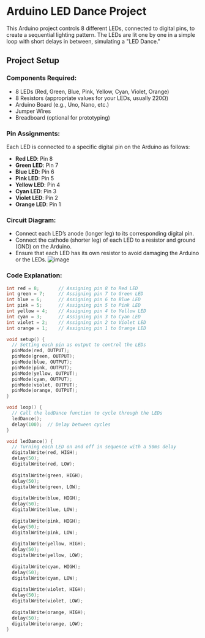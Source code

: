 # Arduino LED Dance Project

This Arduino project controls 8 different LEDs, connected to digital pins, to create a sequential lighting pattern. The LEDs are lit one by one in a simple loop with short delays in between, simulating a "LED Dance."

## Project Setup

### Components Required:
- 8 LEDs (Red, Green, Blue, Pink, Yellow, Cyan, Violet, Orange)
- 8 Resistors (appropriate values for your LEDs, usually 220Ω)
- Arduino Board (e.g., Uno, Nano, etc.)
- Jumper Wires
- Breadboard (optional for prototyping)

### Pin Assignments:
Each LED is connected to a specific digital pin on the Arduino as follows:
- **Red LED**: Pin 8
- **Green LED**: Pin 7
- **Blue LED**: Pin 6
- **Pink LED**: Pin 5
- **Yellow LED**: Pin 4
- **Cyan LED**: Pin 3
- **Violet LED**: Pin 2
- **Orange LED**: Pin 1

### Circuit Diagram:
- Connect each LED’s anode (longer leg) to its corresponding digital pin.
- Connect the cathode (shorter leg) of each LED to a resistor and ground (GND) on the Arduino.
- Ensure that each LED has its own resistor to avoid damaging the Arduino or the LEDs.
  ![image](https://github.com/user-attachments/assets/428a286a-6022-4d6d-a33e-12b0a37352ea)


### Code Explanation:
```cpp
int red = 8;       // Assigning pin 8 to Red LED
int green = 7;     // Assigning pin 7 to Green LED
int blue = 6;      // Assigning pin 6 to Blue LED
int pink = 5;      // Assigning pin 5 to Pink LED
int yellow = 4;    // Assigning pin 4 to Yellow LED
int cyan = 3;      // Assigning pin 3 to Cyan LED
int violet = 2;    // Assigning pin 2 to Violet LED
int orange = 1;    // Assigning pin 1 to Orange LED

void setup() {
  // Setting each pin as output to control the LEDs
  pinMode(red, OUTPUT);
  pinMode(green, OUTPUT);
  pinMode(blue, OUTPUT);
  pinMode(pink, OUTPUT);
  pinMode(yellow, OUTPUT);
  pinMode(cyan, OUTPUT);
  pinMode(violet, OUTPUT);
  pinMode(orange, OUTPUT);
}

void loop() {
  // Call the ledDance function to cycle through the LEDs
  ledDance();
  delay(100);  // Delay between cycles
}

void ledDance() {
  // Turning each LED on and off in sequence with a 50ms delay
  digitalWrite(red, HIGH);
  delay(50);
  digitalWrite(red, LOW);
  
  digitalWrite(green, HIGH);
  delay(50);
  digitalWrite(green, LOW);
  
  digitalWrite(blue, HIGH);
  delay(50);
  digitalWrite(blue, LOW);
  
  digitalWrite(pink, HIGH);
  delay(50);
  digitalWrite(pink, LOW);
  
  digitalWrite(yellow, HIGH);
  delay(50);
  digitalWrite(yellow, LOW);
  
  digitalWrite(cyan, HIGH);
  delay(50);
  digitalWrite(cyan, LOW);
  
  digitalWrite(violet, HIGH);
  delay(50);
  digitalWrite(violet, LOW);
  
  digitalWrite(orange, HIGH);
  delay(50);
  digitalWrite(orange, LOW);
}
